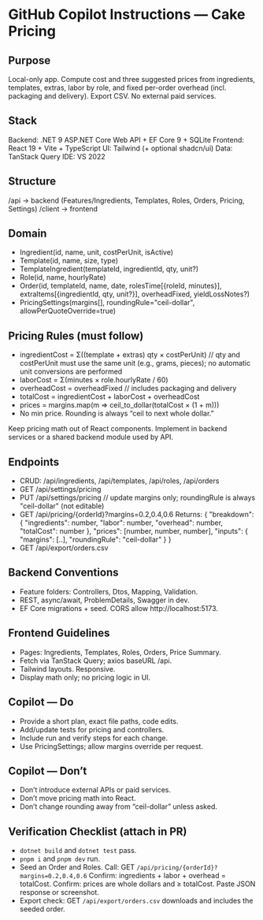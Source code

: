 # GitHub Copilot Instructions — Cake Pricing

## Purpose
Local-only app. Compute cost and three suggested prices from ingredients, templates, extras, labor by role, and fixed per-order overhead (incl. packaging and delivery). Export CSV. No external paid services.

## Stack
Backend: .NET 9 ASP.NET Core Web API + EF Core 9 + SQLite
Frontend: React 19 + Vite + TypeScript
UI: Tailwind (+ optional shadcn/ui)
Data: TanStack Query
IDE: VS 2022

## Structure
/api → backend (Features/Ingredients, Templates, Roles, Orders, Pricing, Settings)
/client → frontend

## Domain
- Ingredient(id, name, unit, costPerUnit, isActive)
- Template(id, name, size, type)
- TemplateIngredient(templateId, ingredientId, qty, unit?)
- Role(id, name, hourlyRate)
- Order(id, templateId, name, date,
        rolesTime[{roleId, minutes}],
        extraItems[{ingredientId, qty, unit?}],
        overheadFixed, yieldLossNotes?)
- PricingSettings(margins[], roundingRule="ceil-dollar", allowPerQuoteOverride=true)

## Pricing Rules (must follow)
- ingredientCost = Σ((template + extras) qty × costPerUnit)  // qty and costPerUnit must use the same unit (e.g., grams, pieces); no automatic unit conversions are performed
- laborCost = Σ(minutes × role.hourlyRate / 60)
- overheadCost = overheadFixed  // includes packaging and delivery
- totalCost = ingredientCost + laborCost + overheadCost
- prices = margins.map(m => ceil_to_dollar(totalCost × (1 + m)))
- No min price. Rounding is always “ceil to next whole dollar.”

Keep pricing math out of React components. Implement in backend services or a shared backend module used by API.

## Endpoints
- CRUD: /api/ingredients, /api/templates, /api/roles, /api/orders
- GET /api/settings/pricing
- PUT /api/settings/pricing  // update margins only; roundingRule is always "ceil-dollar" (not editable)
- GET /api/pricing/{orderId}?margins=0.2,0.4,0.6
  Returns:
  {
    "breakdown": { "ingredients": number, "labor": number, "overhead": number, "totalCost": number },
    "prices": [number, number, number],
    "inputs": { "margins": [..], "roundingRule": "ceil-dollar" }
  }
- GET /api/export/orders.csv

## Backend Conventions
- Feature folders: Controllers, Dtos, Mapping, Validation.
- REST, async/await, ProblemDetails, Swagger in dev.
- EF Core migrations + seed. CORS allow http://localhost:5173.

## Frontend Guidelines
- Pages: Ingredients, Templates, Roles, Orders, Price Summary.
- Fetch via TanStack Query; axios baseURL /api.
- Tailwind layouts. Responsive.
- Display math only; no pricing logic in UI.

## Copilot — Do
- Provide a short plan, exact file paths, code edits.
- Add/update tests for pricing and controllers.
- Include run and verify steps for each change.
- Use PricingSettings; allow margins override per request.

## Copilot — Don’t
- Don’t introduce external APIs or paid services.
- Don’t move pricing math into React.
- Don’t change rounding away from “ceil-dollar” unless asked.

## Verification Checklist (attach in PR)
- `dotnet build` and `dotnet test` pass.
- `pnpm i` and `pnpm dev` run.
- Seed an Order and Roles. Call:
  GET `/api/pricing/{orderId}?margins=0.2,0.4,0.6`
  Confirm: ingredients + labor + overhead = totalCost.
  Confirm: prices are whole dollars and ≥ totalCost.
  Paste JSON response or screenshot.
- Export check: GET `/api/export/orders.csv` downloads and includes the seeded order.

